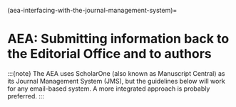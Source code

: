 (aea-interfacing-with-the-journal-management-system)=
# AEA: Submitting information back to the Editorial Office and to authors

:::{note}
The AEA uses ScholarOne (also known as Manuscript Central) as its Journal Management System (JMS), but the guidelines below will work for any email-based system. A more integrated approach is probably preferred.
:::



